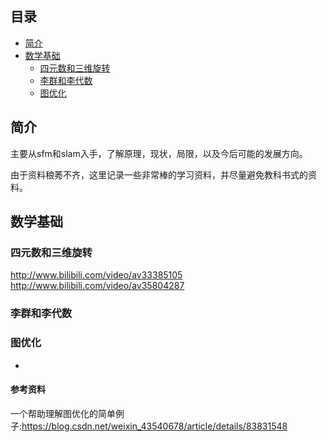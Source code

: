 ## 目录
* [简介](#简介)
* [数学基础](#数学基础)
  * [四元数和三维旋转](#四元数和三维旋转)
  * [李群和李代数](#李群和李代数)
  * [图优化](#图优化)



## 简介
主要从sfm和slam入手，了解原理，现状，局限，以及今后可能的发展方向。

由于资料稂莠不齐，这里记录一些非常棒的学习资料，并尽量避免教科书式的资料。

## 数学基础
### 四元数和三维旋转
http://www.bilibili.com/video/av33385105
http://www.bilibili.com/video/av35804287

### 李群和李代数



### 图优化
* 
#### 参考资料
一个帮助理解图优化的简单例子:https://blog.csdn.net/weixin_43540678/article/details/83831548



